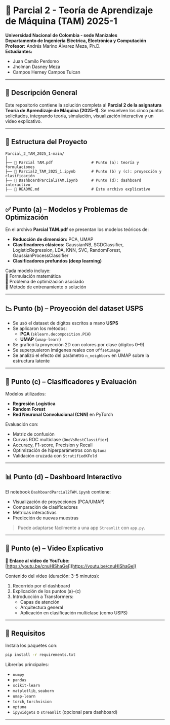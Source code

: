 # 📘 Parcial 2 - Teoría de Aprendizaje de Máquina (TAM) 2025-1

**Universidad Nacional de Colombia - sede Manizales**  
**Departamento de Ingeniería Eléctrica, Electrónica y Computación**  
**Profesor:** Andrés Marino Álvarez Meza, Ph.D.  
**Estudiantes:**  
- Juan Camilo Perdomo  
- Jholman Dasney Meza
- Campos Herney Campos Tulcan

---

## 📄 Descripción General

Este repositorio contiene la solución completa al **Parcial 2 de la asignatura Teoría de Aprendizaje de Máquina (2025-1)**. Se resuelven los cinco puntos solicitados, integrando teoría, simulación, visualización interactiva y un video explicativo.

---

## 📁 Estructura del Proyecto

```
Parcial_2_TAM_2025_1-main/
│
├── 📘 Parcial TAM.pdf                 # Punto (a): teoría y formulaciones
├── 📓 Parcial2_TAM_2025_1.ipynb       # Punto (b) y (c): proyección y clasificación
├── 📓 DashboardParcial2TAM.ipynb      # Punto (d): dashboard interactivo
├── 📄 README.md                       # Este archivo explicativo
```

---

## ✅ Punto (a) – Modelos y Problemas de Optimización

En el archivo **Parcial TAM.pdf** se presentan los modelos teóricos de:

- **Reducción de dimensión:** PCA, UMAP  
- **Clasificadores clásicos:** GaussianNB, SGDClassifier, LogisticRegression, LDA, KNN, SVC, RandomForest, GaussianProcessClassifier  
- **Clasificadores profundos (deep learning)**

Cada modelo incluye:  
🔹 Formulación matemática  
🔹 Problema de optimización asociado  
🔹 Método de entrenamiento o solución

---

## 📉 Punto (b) – Proyección del dataset USPS

- Se usó el dataset de dígitos escritos a mano **USPS**
- Se aplicaron los métodos:
  - **PCA** (`sklearn.decomposition.PCA`)
  - **UMAP** (`umap-learn`)
- Se graficó la proyección 2D con colores por clase (dígitos 0–9)
- Se superpusieron imágenes reales con `OffsetImage`
- Se analizó el efecto del parámetro `n_neighbors` en UMAP sobre la estructura latente

---

## 🧠 Punto (c) – Clasificadores y Evaluación

Modelos utilizados:
- **Regresión Logística**
- **Random Forest**
- **Red Neuronal Convolucional (CNN)** en PyTorch

Evaluación con:
- Matriz de confusión
- Curvas ROC multiclase (`OneVsRestClassifier`)
- Accuracy, F1-score, Precision y Recall
- Optimización de hiperparámetros con `Optuna`
- Validación cruzada con `StratifiedKFold`

---

## 📊 Punto (d) – Dashboard Interactivo

El notebook `DashboardParcial2TAM.ipynb` contiene:
- Visualización de proyecciones (PCA/UMAP)
- Comparación de clasificadores
- Métricas interactivas
- Predicción de nuevas muestras

> Puede adaptarse fácilmente a una app `Streamlit` con `app.py`.

---

## 🎥 Punto (e) – Video Explicativo

🔗 **Enlace al video de YouTube:**  
[https://youtu.be/cnuHIShaGeI](https://youtu.be/cnuHIShaGeI) 

Contenido del video (duración: 3–5 minutos):
1. Recorrido por el dashboard
2. Explicación de los puntos (a)-(c)
3. Introducción a Transformers:
   - Capas de atención
   - Arquitectura general
   - Aplicación en clasificación multiclase (como USPS)

---

## 🧪 Requisitos

Instala los paquetes con:

```bash
pip install -r requirements.txt
```

Librerías principales:
- `numpy`
- `pandas`
- `scikit-learn`
- `matplotlib`, `seaborn`
- `umap-learn`
- `torch`, `torchvision`
- `optuna`
- `ipywidgets` o `streamlit` (opcional para dashboard)

---

